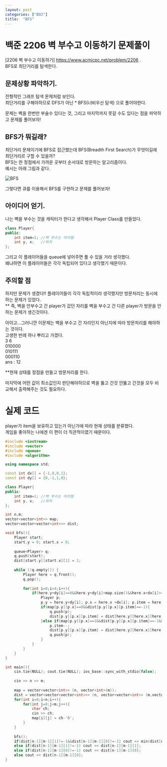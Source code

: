 ```yaml
---
layout: post
categories: ["BOJ"]
title:  "BFS"
---
```


백준 2206 벽 부수고 이동하기 문제풀이
===============================

[2206 벽 부수고 이동하기] <https://www.acmicpc.net/problem/2206> .     
BFS로 최단거리를 탐색한다.

## 문제상황 파악하기.  
전형적인 그래프 탐색 문제처럼 보인다.   
최단거리를 구해야하므로 DFS가 아닌 * BFS(너비우선 탐색) 으로 풀어야한다.   

문제는 벽을 한번만 부술수 있다는 것, 그리고 마지막까지 못갈 수도 있다는 점을 파악하고 문제를 풀어보자!

## BFS가 뭐길래?
최단거리 문제이기에 BFS로 접근했는데 BFS(Breadth First Search)가 무엇이길래 최단거리르 구할 수 있을까?   
BFS는 한 정점에서 가까운 곳부터 순서대로 방문하는 알고리즘이다.   
예시는 아래 그림과 같다.   

![BFS](https://user-images.githubusercontent.com/87902719/165419693-57523e72-88c1-4d79-9f30-02698ad4e546.jpeg)

그렇다면 큐를 이용해서 BFS를 구현하고 문제를 풀어보자!

## 아이디어 얻기.  
나는 벽을 부수는 것을 캐릭터가 한다고 생각해서 Player Class를 만들었다.  
```cpp
class Player{
public:
    int item=1; //벽 부수는 아이템
    int y, x;   //위치
};
```
그리고 이 플레이어들을 queue에 넣어주면 풀 수 있을 거라 생각했다.   
왜냐하면 이 플레이어들은 각각 독립되어 있다고 생각했기 때문이다.   

## 주의할 점
하지만 문제가 생겼다!! 플레이어들이 각각 독립적이라 생각했지만 방문처리는 동시에 하는 문제가 있었다.   
** 즉, 벽을 안부수고 간 player가 갔던 자리를 벽을 부수고 간 다른 player가 방문을 안하는 문제가 생긴것이다.

아이고...그러니깐 이문제는 벽을 부수고 간 자리인지 아닌지에 따라 방문처리를 해야하는 것이다.   
고생한 반례 하나 뿌리고 가겠다.   
3 6    
010000    
010111    
000110    
ans : 12    

**현재 상태를 정점을 만들고 방문처리를 한다.

마지막에 어떤 값이 최소값인지 판단해야하므로 벽을 뚫고 간것 안뚫고 간것을 모두 비교해서 출력해주는 것도 필요하다.   

# 실제 코드
player가 item을 보유하고 있는가 아닌가에 따라 현재 상태를 분류했다.   
게임을 좋아하는 나에겐 이 편이 더 직관적이였기 때문이다.  
```cpp
#include <iostream>
#include <vector>
#include <queue>
#include <algorithm>

using namespace std;

const int dx[] = {-1,0,0,1};
const int dy[] = {0,-1,1,0};

class Player{
public:
    int item=1; //벽 부수는 아이템
    int y, x;   //위치
};

int n,m;
vector<vector<int>> map;
vector<vector<vector<int>>> dist;

void bfs(){
    Player start;
    start.y = 0; start.x = 0;
    
    queue<Player> q;
    q.push(start);
    dist[start.y][start.x][1] = 1;
    
    while (!q.empty()) {
        Player here = q.front();
        q.pop();
        
        for(int i=0;i<4;i++){
            if(here.y+dy[i]>=0&&here.y+dy[i]<map.size()&&here.x+dx[i]>=0&&here.x+dx[i]<map[0].size()){
                Player p;
                p.y = here.y+dy[i]; p.x = here.x +dx[i]; p.item = here.item;
                if(map[p.y][p.x]==0&&dist[p.y][p.x][p.item]==-1){
                    q.push(p);
                    dist[p.y][p.x][p.item] = dist[here.y][here.x][here.item]+1;
                }else if(map[p.y][p.x]==1&&dist[p.y][p.x][p.item]==-1&&p.item){
                    p.item--;
                    dist[p.y][p.x][p.item] = dist[here.y][here.x][here.item]+1;
                    q.push(p);
                }
            }
        }
    }
}

int main(){
    cin.tie(NULL); cout.tie(NULL); ios_base::sync_with_stdio(false);
    
    cin >> n >> m;
    
    map = vector<vector<int>> (n, vector<int>(m));
    dist = vector<vector<vector<int>>> (n, vector<vector<int>> (m,vector<int> (2,-1)));
    for(int i=0;i<n;i++){
        for(int j=0;j<m;j++){
            char ch;
            cin >> ch;
            map[i][j] = ch-'0';
        }
    }
    
    bfs();
    if(dist[n-1][m-1][1]!=-1&&dist[n-1][m-1][0]!=-1) cout << min(dist[n-1][m-1][1],dist[n-1][m-1][0]);
    else if(dist[n-1][m-1][1]!=-1) cout << dist[n-1][m-1][1];
    else if(dist[n-1][m-1][0]!=-1) cout << dist[n-1][m-1][0];
    else cout << dist[n-1][m-1][0];
}

```
